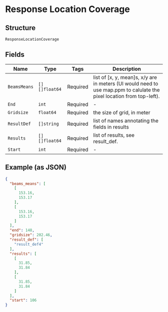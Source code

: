 
# Response Location Coverage

## Structure

`ResponseLocationCoverage`

## Fields

| Name | Type | Tags | Description |
|  --- | --- | --- | --- |
| `BeamsMeans` | `[][]float64` | Required | list of [x, y, mean]s, x/y are in meters (UI would need to use map.ppm to calulate the pixel location from top-left). |
| `End` | `int` | Required | - |
| `Gridsize` | `float64` | Required | the size of grid, in meter |
| `ResultDef` | `[]string` | Required | list of names annotating the fields in results |
| `Results` | `[][]float64` | Required | list of results, see result_def. |
| `Start` | `int` | Required | - |

## Example (as JSON)

```json
{
  "beams_means": [
    [
      153.16,
      153.17
    ],
    [
      153.16,
      153.17
    ]
  ],
  "end": 148,
  "gridsize": 202.46,
  "result_def": [
    "result_def4"
  ],
  "results": [
    [
      31.85,
      31.84
    ],
    [
      31.85,
      31.84
    ]
  ],
  "start": 106
}
```

